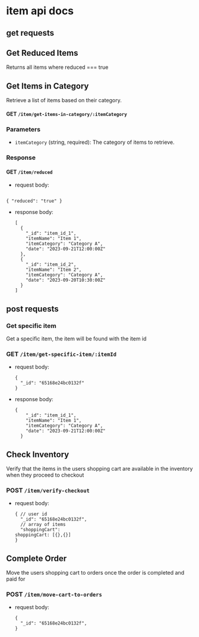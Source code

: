 # item api docs

## get requests

## Get Reduced Items

Returns all items where reduced === true

## Get Items in Category

Retrieve a list of items based on their category.

#### GET `/item/get-items-in-category/:itemCategory`

### Parameters

- `itemCategory` (string, required): The category of items to retrieve.

### Response

#### GET `/item/reduced`

- request body:

```

{ "reduced": "true" }

```

- response body:

  ```
  [
    {
      "_id": "item_id_1",
      "itemName": "Item 1",
      "itemCategory": "Category A",
      "date": "2023-09-21T12:00:00Z"
    },
    {
      "_id": "item_id_2",
      "itemName": "Item 2",
      "itemCategory": "Category A",
      "date": "2023-09-20T10:30:00Z"
    }
  ]
  ```

## post requests

### Get specific item

Get a specific item, the item will be found with the item id

### GET `/item/get-specific-item/:itemId`

- request body:

  ```
  {
    "_id": "65168e24bc0132f"
  }
  ```

- response body:
  ```
  {
      "_id": "item_id_1",
      "itemName": "Item 1",
      "itemCategory": "Category A",
      "date": "2023-09-21T12:00:00Z"
    }
  ```

## Check Inventory

Verify that the items in the users shopping cart are available in the inventory when they proceed to checkout

### POST `/item/verify-checkout`

- request body:

  ```
  { // user id
    "_id": "65168e24bc0132f",
    // array of items
    "shoppingCart":
  shoppingCart: [{},{}]
  }
  ```

## Complete Order

Move the users shopping cart to orders once the order is completed and paid for

### POST `/item/move-cart-to-orders`

- request body:

  ```
  {
    "_id": "65168e24bc0132f",
  }
  ```
